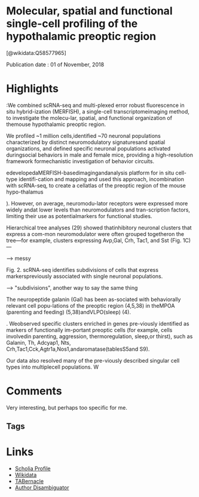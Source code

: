 
Molecular, spatial and functional single-cell profiling of the hypothalamic preoptic region
===========================================================================================
  
  [@wikidata:Q58577965]  
  
Publication date : 01 of November, 2018  

# Highlights

:We combined scRNA-seq and multi-plexed error robust fluorescence in situ hybrid-ization (MERFISH), a single-cell transcriptomeimaging method, to investigate the molecu-lar, spatial, and functional organization of themouse hypothalamic preoptic region. 

We profiled ~1 million cells,identified ~70 neuronal populations characterized by distinct neuromodulatory signaturesand spatial organizations, and defined specific neuronal populations activated duringsocial behaviors in male and female mice, providing a high-resolution framework formechanistic investigation of behavior circuits.

edevelopedaMERFISH-basedimagingandanalysis platform for in situ cell-type identifi-cation and mapping and used this approach, incombination with scRNA-seq, to create a cellatlas of the preoptic region of the mouse hypo-thalamus

). However, on average, neuromodu-lator receptors were expressed more widely andat lower levels than neuromodulators and tran-scription factors, limiting their use as potentialmarkers for functional studies. 

Hierarchical tree analyses (29) showed thatinhibitory neuronal clusters that express a com-mon neuromodulator were often grouped togetheron the tree—for example, clusters expressing Avp,Gal, Crh, Tac1, and Sst (Fig. 1C)—

--> messy

Fig. 2. scRNA-seq identifies subdivisions of cells that express markerspreviously associated with single neuronal populations.

--> "subdivisions", another way to say the same thing

The neuropeptide galanin (Gal) has been as-sociated with behaviorally relevant cell popu-lations of the preoptic region (4,5,38) in theMPOA (parenting and feeding) (5,38)andVLPO(sleep) (4).


. Weobserved specific clusters enriched in genes pre-viously identified as markers of functionally im-portant preoptic cells (for example, cells involvedin parenting, aggression, thermoregulation, sleep,or thirst), such as Galanin, Th, Adcyap1, Nts, Crh,Tac1,Cck,Agtr1a,Nos1,andaromatase(tablesS5and S9).

Our data also resolved many of the pre-viously described singular cell types into multiplecell populations. W
# Comments
Very interesting, but perhaps too specific for me.


## Tags

# Links
  
 * [Scholia Profile](https://scholia.toolforge.org/work/Q58577965)  
 * [Wikidata](https://www.wikidata.org/wiki/Q58577965)  
 * [TABernacle](https://tabernacle.toolforge.org/?#/tab/manual/Q58577965/P921%3BP4510)  
 * [Author Disambiguator](https://author-disambiguator.toolforge.org/work_item_oauth.php?id=Q58577965&batch_id=&match=1&author_list_id=&doit=Get+author+links+for+work)  
